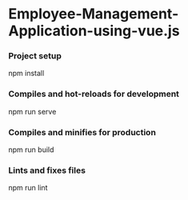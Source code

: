 # Employee-Management-Application-using-vue.js
### Project setup
npm install
### Compiles and hot-reloads for development
npm run serve
### Compiles and minifies for production
npm run build
### Lints and fixes files
npm run lint
